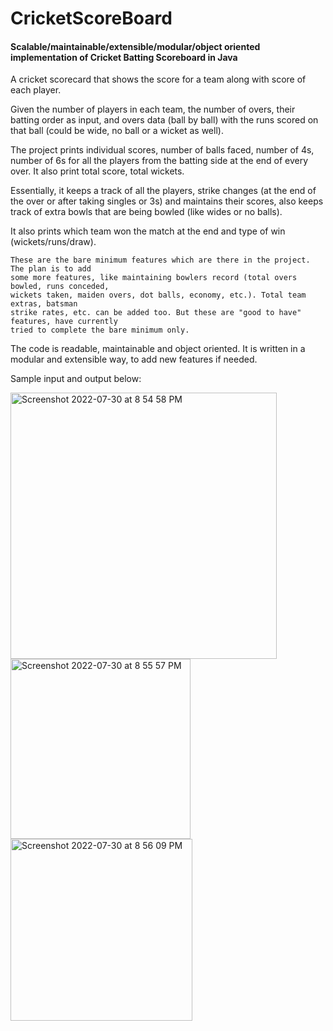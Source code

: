 # CricketScoreBoard

#### Scalable/maintainable/extensible/modular/object oriented implementation of Cricket Batting Scoreboard in Java

A cricket scorecard that shows the score for a team along with score of each player.

Given the number of players in each team, the number of overs, their batting order
as input, and overs data (ball by ball) with the runs scored on that ball (could be
wide, no ball or a wicket as well).

The project prints individual scores, number of balls faced, number of 4s, number of
6s for all the players from the batting side at the end of every over. It also print
total score, total wickets.

Essentially, it keeps a track of all the players, strike changes (at the end of the
over or after taking singles or 3s) and maintains their scores, also keeps track of
extra bowls that are being bowled (like wides or no balls).

It also prints which team won the match at the end and type of win (wickets/runs/draw).

```
These are the bare minimum features which are there in the project. The plan is to add
some more features, like maintaining bowlers record (total overs bowled, runs conceded,
wickets taken, maiden overs, dot balls, economy, etc.). Total team extras, batsman
strike rates, etc. can be added too. But these are "good to have" features, have currently
tried to complete the bare minimum only.
```

The code is readable, maintainable and object oriented. It is written in a modular and
extensible way, to add new features if needed.

Sample input and output below:

<img width="426" alt="Screenshot 2022-07-30 at 8 54 58 PM" src="https://user-images.githubusercontent.com/6997802/181922447-d75e2a73-7798-430f-97d9-b41014080433.png">

<img width="288" alt="Screenshot 2022-07-30 at 8 55 57 PM" src="https://user-images.githubusercontent.com/6997802/181922621-0e020a16-b42d-479d-9913-5bbb110d26cc.png">

<img width="291" alt="Screenshot 2022-07-30 at 8 56 09 PM" src="https://user-images.githubusercontent.com/6997802/181922720-5a0aa9b6-2925-478b-a195-a0e05896b910.png">
